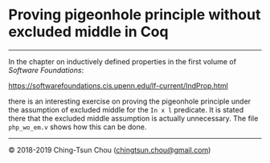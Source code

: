 
# Proving pigeonhole principle without excluded middle in Coq

--------------------------------

In the chapter on inductively defined properties in the first volume
of *Software Foundations*:

https://softwarefoundations.cis.upenn.edu/lf-current/IndProp.html

there is an interesting exercise on proving the pigeonhole principle
under the assumption of excluded middle for the `In x l` predicate.
It is stated there that the excluded middle assumption is actually
unnecessary.  The file `php_wo_em.v` shows how this can be done.


--------------------------------

&copy; 2018-2019  Ching-Tsun Chou (<chingtsun.chou@gmail.com>)
